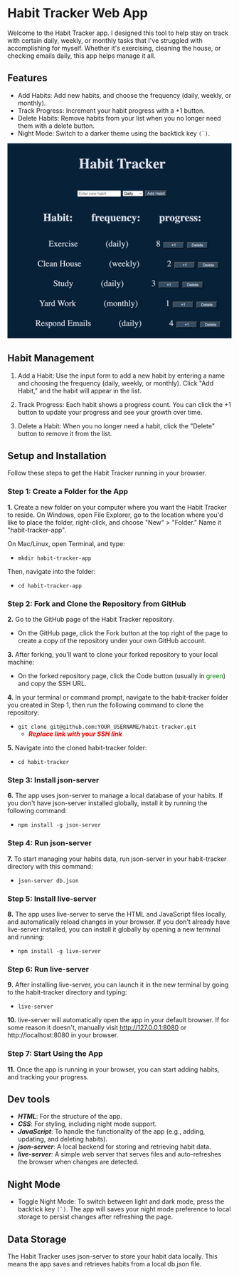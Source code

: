 # Habit Tracker Web App

Welcome to the Habit Tracker app. I designed this tool to help stay on track with certain daily, weekly, or monthly tasks that I've struggled with accomplishing for myself. Whether it's exercising, cleaning the house, or checking emails daily, this app helps manage it all.

## Features

- Add Habits: Add new habits, and choose the frequency (daily, weekly, or monthly).
- Track Progress: Increment your habit progress with a +1 button.
- Delete Habits: Remove habits from your list when you no longer need them with a delete button.
- Night Mode: Switch to a darker theme using the backtick key ``(`)``.

![HabitApp](./screenshot.png)
## Habit Management

1. Add a Habit: Use the input form to add a new habit by entering a name and choosing the frequency (daily, weekly, or monthly). Click "Add Habit," and the habit will appear in the list.

2. Track Progress: Each habit shows a progress count. You can click the +1 button to update your progress and see your growth over time.

3. Delete a Habit: When you no longer need a habit, click the "Delete" button to remove it from the list.

## Setup and Installation

Follow these steps to get the Habit Tracker running in your browser.

### **Step 1:** Create a Folder for the App

**1.** Create a new folder on your computer where you want the Habit Tracker to reside. On Windows, open File Explorer, go to the location where you'd like to place the folder, right-click, and choose "New" > "Folder." Name it "habit-tracker-app".

On Mac/Linux, open Terminal, and type:
- `mkdir habit-tracker-app`

Then, navigate into the folder:
- `cd habit-tracker-app`

### **Step 2:** Fork and Clone the Repository from GitHub

**2.** Go to the GitHub page of the Habit Tracker repository.
   - On the GitHub page, click the Fork button at the top right of the page to create a copy of the repository under your own GitHub account.
   
**3.** After forking, you'll want to clone your forked repository to your local machine:
   - On the forked repository page, click the Code button (usually in <span style="color:green">green</span>) and copy the SSH URL.
   
**4.** In your terminal or command prompt, navigate to the habit-tracker folder you created in Step 1, then run the following command to clone the repository:
   - `git clone git@github.com:YOUR_USERNAME/habit-tracker.git`
      - **_<span style="color:red">Replace link with your SSH link_</span>**

**5.** Navigate into the cloned habit-tracker folder:
   - `cd habit-tracker`

### **Step 3:** Install json-server

**6.** The app uses json-server to manage a local database of your habits. If you don't have json-server installed globally, install it by running the following command:
   - `npm install -g json-server`

### **Step 4:** Run json-server

**7.** To start managing your habits data, run json-server in your habit-tracker directory with this command:
   - `json-server db.json`

### **Step 5:** Install live-server

**8.** The app uses live-server to serve the HTML and JavaScript files locally, and automatically reload changes in your browser. If you don't already have live-server installed, you can install it globally by opening a new terminal and running:
   - `npm install -g live-server`

### **Step 6:** Run live-server

**9.** After installing live-server, you can launch it in the new terminal by going to the habit-tracker directory and typing:
   - `live-server`

**10.** live-server will automatically open the app in your default browser. If for some reason it doesn't, manually visit http://127.0.0.1:8080 or http://localhost:8080 in your browser.

### **Step 7:** Start Using the App

**11.** Once the app is running in your browser, you can start adding habits, and tracking your progress.

## Dev tools

- **_HTML_**: For the structure of the app.
- **_CSS_**: For styling, including night mode support.
- **_JavaScript_**: To handle the functionality of the app (e.g., adding, updating, and deleting habits).
- **_json-server_**: A local backend for storing and retrieving habit data.
- **_live-server_**: A simple web server that serves files and auto-refreshes the browser when changes are detected.

## Night Mode

- Toggle Night Mode: To switch between light and dark mode, press the backtick key ``(`)``. The app will saves your night mode preference to local storage to persist changes after refreshing the page.

## Data Storage

The Habit Tracker uses json-server to store your habit data locally. This means the app saves and retrieves habits from a local db.json file.

